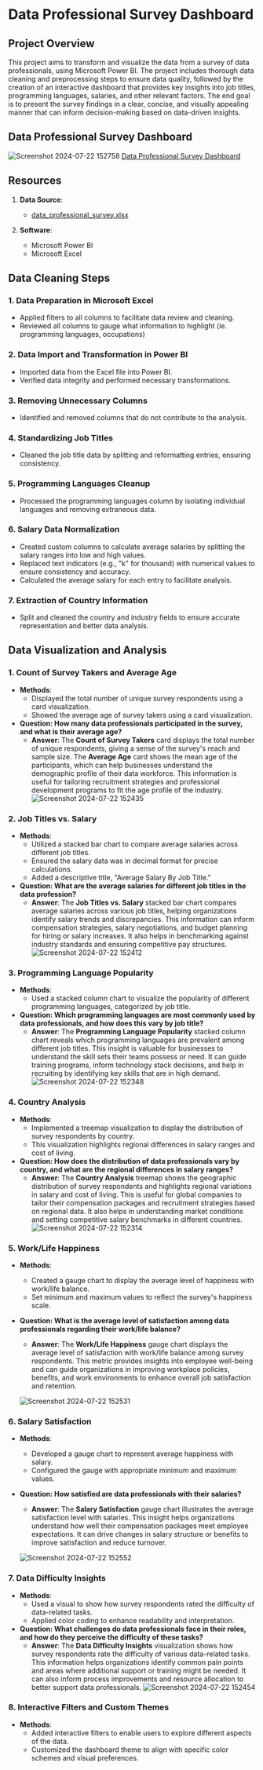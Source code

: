 # Data Professional Survey Dashboard

## Project Overview
This project aims to transform and visualize the data from a survey of data professionals, using Microsoft Power BI. The project includes thorough data cleaning and preprocessing steps to ensure data quality, followed by the creation of an interactive dashboard that provides key insights into job titles, programming languages, salaries, and other relevant factors. The end goal is to present the survey findings in a clear, concise, and visually appealing manner that can inform decision-making based on data-driven insights.

## Data Professional Survey Dashboard
![Screenshot 2024-07-22 152758](https://github.com/user-attachments/assets/6bd6abe4-8f72-4e3d-9b64-e8dcb7fdffc8)
[Data Professional Survey Dashboard](https://github.com/user-attachments/files/16340274/Data.Professional.Survey.Dashboard.pdf)

## Resources
1. **Data Source**:
   - [data_professional_survey.xlsx](data_professional_survey.xlsx)

2. **Software**:
   - Microsoft Power BI
   - Microsoft Excel

## Data Cleaning Steps

### 1. Data Preparation in Microsoft Excel
- Applied filters to all columns to facilitate data review and cleaning.
- Reviewed all columns to gauge what information to highlight (ie. programming languages, occupations)

### 2. Data Import and Transformation in Power BI
- Imported data from the Excel file into Power BI.
- Verified data integrity and performed necessary transformations.

### 3. Removing Unnecessary Columns
- Identified and removed columns that do not contribute to the analysis.

### 4. Standardizing Job Titles
- Cleaned the job title data by splitting and reformatting entries, ensuring consistency.

### 5. Programming Languages Cleanup
- Processed the programming languages column by isolating individual languages and removing extraneous data.

### 6. Salary Data Normalization
- Created custom columns to calculate average salaries by splitting the salary ranges into low and high values.
- Replaced text indicators (e.g., "k" for thousand) with numerical values to ensure consistency and accuracy.
- Calculated the average salary for each entry to facilitate analysis.

### 7. Extraction of Country Information
- Split and cleaned the country and industry fields to ensure accurate representation and better data analysis.

## Data Visualization and Analysis

### 1. Count of Survey Takers and Average Age
- **Methods**:
   - Displayed the total number of unique survey respondents using a card visualization.
   - Showed the average age of survey takers using a card visualization.
- **Question: How many data professionals participated in the survey, and what is their average age?**
  - **Answer**: The **Count of Survey Takers** card displays the total number of unique respondents, giving a sense of the survey's reach and sample size. The **Average Age** card shows the mean age of the participants, which can help businesses understand the demographic profile of their data workforce. This information is useful for tailoring recruitment strategies and professional development programs to fit the age profile of the industry.
  ![Screenshot 2024-07-22 152435](https://github.com/user-attachments/assets/2655833c-2669-4277-8401-ae908dcfa8cf)

### 2. Job Titles vs. Salary
- **Methods**:
   - Utilized a stacked bar chart to compare average salaries across different job titles.
   - Ensured the salary data was in decimal format for precise calculations.
   - Added a descriptive title, "Average Salary By Job Title."
- **Question: What are the average salaries for different job titles in the data profession?**
  - **Answer**: The **Job Titles vs. Salary** stacked bar chart compares average salaries across various job titles, helping organizations identify salary trends and discrepancies. This information can inform compensation strategies, salary negotiations, and budget planning for hiring or salary increases. It also helps in benchmarking against industry standards and ensuring competitive pay structures.
  ![Screenshot 2024-07-22 152412](https://github.com/user-attachments/assets/22c7a5ad-a49b-4afa-8322-8e149da9005b)

### 3. Programming Language Popularity
- **Methods**:
   - Used a stacked column chart to visualize the popularity of different programming languages, categorized by job title.
- **Question: Which programming languages are most commonly used by data professionals, and how does this vary by job title?**
  - **Answer**: The **Programming Language Popularity** stacked column chart reveals which programming languages are prevalent among different job titles. This insight is valuable for businesses to understand the skill sets their teams possess or need. It can guide training programs, inform technology stack decisions, and help in recruiting by identifying key skills that are in high demand.
  ![Screenshot 2024-07-22 152348](https://github.com/user-attachments/assets/f8ca4141-d3d1-4998-a42d-8f5c5b943dbd)

### 4. Country Analysis
- **Methods**:
   - Implemented a treemap visualization to display the distribution of survey respondents by country.
   - This visualization highlights regional differences in salary ranges and cost of living.
- **Question: How does the distribution of data professionals vary by country, and what are the regional differences in salary ranges?**
  - **Answer**: The **Country Analysis** treemap shows the geographic distribution of survey respondents and highlights regional variations in salary and cost of living. This is useful for global companies to tailor their compensation packages and recruitment strategies based on regional data. It also helps in understanding market conditions and setting competitive salary benchmarks in different countries.
  ![Screenshot 2024-07-22 152314](https://github.com/user-attachments/assets/2d8382b2-1958-4d68-a02a-efb3e6cc95ed)

### 5. Work/Life Happiness
- **Methods**:
   - Created a gauge chart to display the average level of happiness with work/life balance.
   - Set minimum and maximum values to reflect the survey's happiness scale.
- **Question: What is the average level of satisfaction among data professionals regarding their work/life balance?**
  - **Answer**: The **Work/Life Happiness** gauge chart displays the average level of satisfaction with work/life balance among survey respondents. This metric provides insights into employee well-being and can guide organizations in improving workplace policies, benefits, and work environments to enhance overall job satisfaction and retention.

  ![Screenshot 2024-07-22 152531](https://github.com/user-attachments/assets/54874ebf-5a2c-4cc7-bd94-1a6b7cc27dbd)

### 6. Salary Satisfaction
- **Methods**:
   - Developed a gauge chart to represent average happiness with salary.
   - Configured the gauge with appropriate minimum and maximum values.
- **Question: How satisfied are data professionals with their salaries?**
  - **Answer**: The **Salary Satisfaction** gauge chart illustrates the average satisfaction level with salaries. This insight helps organizations understand how well their compensation packages meet employee expectations. It can drive changes in salary structure or benefits to improve satisfaction and reduce turnover.

  ![Screenshot 2024-07-22 152552](https://github.com/user-attachments/assets/08233b2b-fef4-401a-8a46-d8881d7e405a)

### 7. Data Difficulty Insights
- **Methods**:
   - Used a visual to show how survey respondents rated the difficulty of data-related tasks.
   - Applied color coding to enhance readability and interpretation.
- **Question: What challenges do data professionals face in their roles, and how do they perceive the difficulty of these tasks?**
  - **Answer**: The **Data Difficulty Insights** visualization shows how survey respondents rate the difficulty of various data-related tasks. This information helps organizations identify common pain points and areas where additional support or training might be needed. It can also inform process improvements and resource allocation to better support data professionals.
  ![Screenshot 2024-07-22 152454](https://github.com/user-attachments/assets/83cf0367-51c1-47fa-a505-cb3ed5ce80e2)

### 8. Interactive Filters and Custom Themes
- **Methods**:
   - Added interactive filters to enable users to explore different aspects of the data.
   - Customized the dashboard theme to align with specific color schemes and visual preferences.
